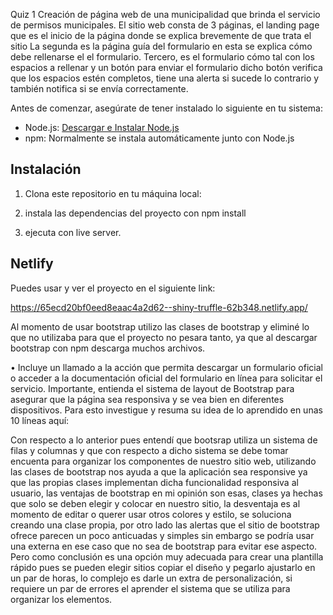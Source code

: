 Quiz 1
Creación de página web de una municipalidad que brinda el servicio de permisos municipales.
El sitio web consta de 3 páginas, el landing page que es el inicio de la página donde se explica brevemente de que trata el sitio
La segunda es la página guía del formulario en esta se explica cómo debe rellenarse el el formulario.
Tercero, es el formulario cómo tal con los espacios a rellenar y un botón para enviar el formulario dicho botón verifica que los espacios estén completos,
tiene una alerta si sucede lo contrario y también notifica si se envía correctamente.

Antes de comenzar, asegúrate de tener instalado lo siguiente en tu sistema:

- Node.js: [Descargar e Instalar Node.js](https://nodejs.org)
- npm: Normalmente se instala automáticamente junto con Node.js

## Instalación

1. Clona este repositorio en tu máquina local:

2. instala las dependencias del proyecto con npm install

3. ejecuta con live server.

## Netlify

Puedes usar y ver el proyecto en el siguiente link:

https://65ecd20bf0eed8eaac4a2d62--shiny-truffle-62b348.netlify.app/

Al momento de usar bootstrap utilizo las clases de bootstrap y eliminé lo que no utilizaba para que el proyecto no pesara tanto, ya que al descargar bootstrap con npm descarga muchos archivos.

•	Incluye un llamado a la acción que permita descargar un formulario oficial o acceder a la documentación oficial del formulario en línea para solicitar el servicio.
Importante, entienda el sistema de layout de Bootstrap para asegurar que la página sea responsiva y se vea bien en diferentes dispositivos. Para esto investigue y resuma su idea de lo aprendido en unas 10 líneas aquí:

Con respecto a lo anterior pues entendí que bootsrap utiliza un sistema de filas y columnas y que con respecto a dicho sistema se debe tomar encuenta para organizar los componentes de nuestro sitio web, utilizando las clases de bootstrap nos ayuda a que la aplicación sea responsive ya que las propias clases implementan dicha funcionalidad responsiva al usuario, las ventajas de bootstrap en mi opinión son esas, clases ya hechas que solo se deben elegir y colocar en nuestro sitio, la desventaja es al momento de editar o querer usar otros colores y estilo, se soluciona creando una clase propia, por otro lado las alertas que el sitio de bootstrap ofrece parecen un poco anticuadas y simples sin embargo se podría usar una externa en ese caso que no sea de bootstrap para evitar ese aspecto. Pero como conclusión es una opción muy adecuada para crear una plantilla rápido pues se pueden elegir sitios copiar el diseño y pegarlo ajustarlo en un par de horas, lo complejo es darle un extra de personalización, si requiere un par de errores el aprender el sistema que se utiliza para organizar los elementos.
